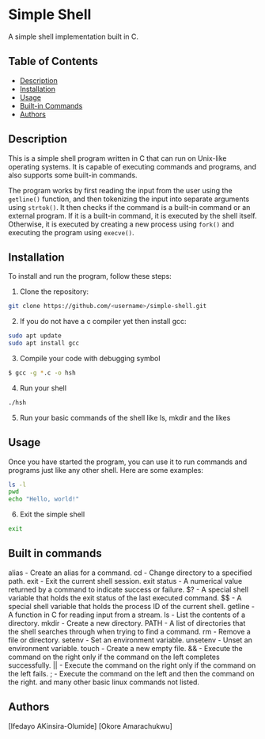 # Simple Shell

A simple shell implementation built in C.

## Table of Contents

- [Description](#description)
- [Installation](#installation)
- [Usage](#usage)
- [Built-in Commands](#built-in-commands)
- [Authors](#authors)

## Description

This is a simple shell program written in C that can run on Unix-like operating systems. It is capable of executing commands and programs, and also supports some built-in commands.

The program works by first reading the input from the user using the `getline()` function, and then tokenizing the input into separate arguments using `strtok()`. It then checks if the command is a built-in command or an external program. If it is a built-in command, it is executed by the shell itself. Otherwise, it is executed by creating a new process using `fork()` and executing the program using `execve()`.

## Installation

To install and run the program, follow these steps:

1. Clone the repository:

```bash
git clone https://github.com/<username>/simple-shell.git
```
2. If you do not have a c compiler yet then install gcc:

```bash
sudo apt update
sudo apt install gcc
```

3. Compile your code with debugging symbol
```bash
$ gcc -g *.c -o hsh
```

4. Run your shell
```bash
./hsh
```

5. Run your basic commands of the shell like ls, mkdir and the likes

## Usage

Once you have started the program, you can use it to run commands and programs just like any other shell. Here are some examples:
```bash
ls -l
pwd
echo "Hello, world!"
```

6. Exit the simple shell
```bash
exit
```
## Built in commands
alias - Create an alias for a command.
cd - Change directory to a specified path.
exit - Exit the current shell session.
exit status - A numerical value returned by a command to indicate success or failure.
$? - A special shell variable that holds the exit status of the last executed command.
$$ - A special shell variable that holds the process ID of the current shell.
getline - A function in C for reading input from a stream.
ls - List the contents of a directory.
mkdir - Create a new directory.
PATH - A list of directories that the shell searches through when trying to find a command.
rm - Remove a file or directory.
setenv - Set an environment variable.
unsetenv - Unset an environment variable.
touch - Create a new empty file.
&& - Execute the command on the right only if the command on the left completes successfully.
|| - Execute the command on the right only if the command on the left fails.
; - Execute the command on the left and then the command on the right.
and many other basic linux commands not listed.

## Authors
[Ifedayo AKinsira-Olumide]
[Okore Amarachukwu]
